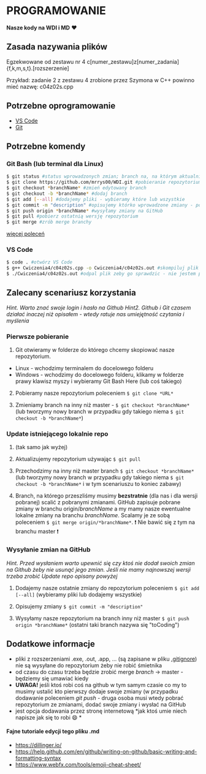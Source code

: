 # PROGRAMOWANIE
**Nasze kody na WDI i MD** :heart:

## Zasada nazywania plików
Egzekwowane od zestawu nr 4 
c[numer_zestawu]z[numer_zadania]{f,k,m,s,t}.[rozszerzenie]

Przykład: zadanie 2 z zestawu 4 zrobione przez Szymona w C++ powinno mieć nazwę: c04z02s.cpp

## Potrzebne oprogramowanie
* [VS Code](https://code.visualstudio.com/download)
* [Git](https://git-scm.com/downloads)

## Potrzebne komendy 

### Git Bash (lub terminal dla Linux)
```sh
$ git status #status wprowadzonych zmian; branch na, na którym aktualnie jesteśmy; ...
$ git clone https://github.com/mrrys00/WDI.git #pobieranie repozytorium
$ git checkout *branchName* #zmień edytowany branch
$ git checkout -b *branchName* #dodaj branch
$ git add [--all] #dodajemy pliki - wybieramy które lub wszystkie
$ git commit -m "description" #opisujemy którko wprowadzone zmiany - po polsku lub angielsku jak, kto woli
$ git push origin *branchName* #wysyłamy zmiany na GitHub
$ git pull #pobierz ostatnią wersję repozytorium
$ git merge #zrób merge branchy
```

[więcej poleceń](https://rogerdudler.github.io/git-guide/index.pl.html)

### VS Code
```sh 
$ code . #otwórz VS Code
$ g++ Cwiczenia4/c04z02s.cpp -o Cwiczenia4/c04z02s.out #skompiluj plik c04z02s.cpp do pliku c04z02s.out
$ ./Cwiczenia4/c04z02s.out #odpal plik zeby go sprawdzic - nie jestem pewny czy tak to ma wygladac :)
```

## Zalecany scenariusz korzystania

*Hint. Warto znać swoje login i hasło na Github*
*Hint2. Github i Git czasem działać inaczej niż opisałem - wtedy ratuje nas umiejętność czytania i myślenia*

### Pierwsze pobieranie

1. Git otwieramy w folderze do którego chcemy skopiować nasze repozytorium.
* Linux - wchodzimy terminalem do docelowego folderu
* Windows - wchodzimy do docelowego folderu, klikamy w folderze prawy klawisz myszy i wybieramy Git Bash Here (lub coś takiego)

2. Pobieramy nasze repozytorium poleceniem ```$ git clone *URL*```

3. Zmieniamy branch na inny niż master - ```$ git checkout *branchName*``` (lub tworzymy nowy branch w przypadku gdy takiego niema ```$ git checkout -b *branchName*```)

### Update istniejącego lokalnie repo

1. (tak samo jak wyżej)

2. Aktualizujemy repozytorium używając ```$ git pull``` 

3. Przechodzimy na inny niż master branch ```$ git checkout *branchName*``` (lub tworzymy nowy branch w przypadku gdy takiego niema ```$ git checkout -b *branchName*``` i w tym scenariuszu to koniec zabawy)

4. Branch, na którego przeszliśmy musimy **bezstratnie** (dla nas i dla wersji pobranej) scalić z pobranymi zmianami. GitHub zapisuje pobrane zmiany w branchu origin/*branchName* a my mamy nasze ewentualne lokalne zmiany na branchu *branchName*. Scalamy je ze sobą poleceniem ```$ git merge origin/*branchName*```.  :exclamation: Nie bawić się z tym na branchu master  :exclamation:

### Wysyłanie zmian na GitHub

*Hint. Przed wysłaniem warto upewnić się czy ktoś nie dodał swoich zmian na Github żeby nie usunąć jego zmian. Jeśli nie mamy najnowszej wersji trzeba zrobić Update repo opisany powyżej*

1. Dodajemy nasze ostatnie zmiany do repozytorium poleceniem ```$ git add [--all]``` (wybieramy pliki lub dodajemy wszystkie)

2. Opisujemy zmiany ```$ git commit -m "description"``` 

3. Wysyłamy nasze repozytorium na branch inny niż master ```$ git push origin *branchName*``` (ostatni taki branch nazywa się "toCoding")

## Dodatkowe informacje

* pliki z rozszerzeniami .exe, .out, .app, ... (są zapisane w pliku [.gitignore](https://github.com/mrrys00/WDI/blob/master/.gitignore)) nie są wysyłane do repozytorium żeby nie robić śmietnika
* od czasu do czasu trzeba będzie zrobić merge *branch* -> master - będziemy się umawiać kiedy
* **UWAGA!** jeśli ktoś robi coś na github w tym samym czasie co my to musimy ustalić kto pierwszy dodaje swoje zmiany (w przypadku dodawanie poleceniem *git push* - druga osoba musi wtedy pobrać repozytorium ze zmianami, dodać swoje zmiany i wysłać na GitHub
* jest opcja dodawania przez stronę internetową *jak ktoś umie niech napisze jak się to robi :smile: *

#### Fajne tutoriale edycji tego pliku .md
* https://dillinger.io/
* https://help.github.com/en/github/writing-on-github/basic-writing-and-formatting-syntax
* https://www.webfx.com/tools/emoji-cheat-sheet/
